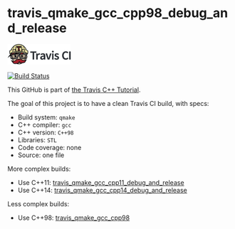# travis_qmake_gcc_cpp98_debug_and_release

[![Travis CI logo](TravisCI.png)](https://travis-ci.org)

[![Build Status](https://travis-ci.org/richelbilderbeek/travis_qmake_gcc_cpp98_debug_and_release.svg?branch=master)](https://travis-ci.org/richelbilderbeek/travis_qmake_gcc_cpp98_debug_and_release)

This GitHub is part of [the Travis C++ Tutorial](https://github.com/richelbilderbeek/travis_cpp_tutorial).

The goal of this project is to have a clean Travis CI build, with specs:
 * Build system: `qmake`
 * C++ compiler: `gcc`
 * C++ version: `C++98`
 * Libraries: `STL`
 * Code coverage: none
 * Source: one file

More complex builds:
 * Use C++11: [travis_qmake_gcc_cpp11_debug_and_release](https://www.github.com/richelbilderbeek/travis_qmake_gcc_cpp11_debug_and_release)
 * Use C++14: [travis_qmake_gcc_cpp14_debug_and_release](https://www.github.com/richelbilderbeek/travis_qmake_gcc_cpp14_debug_and_release)

Less complex builds:
 * Use C++98: [travis_qmake_gcc_cpp98](https://www.github.com/richelbilderbeek/travis_qmake_gcc_cpp98)
